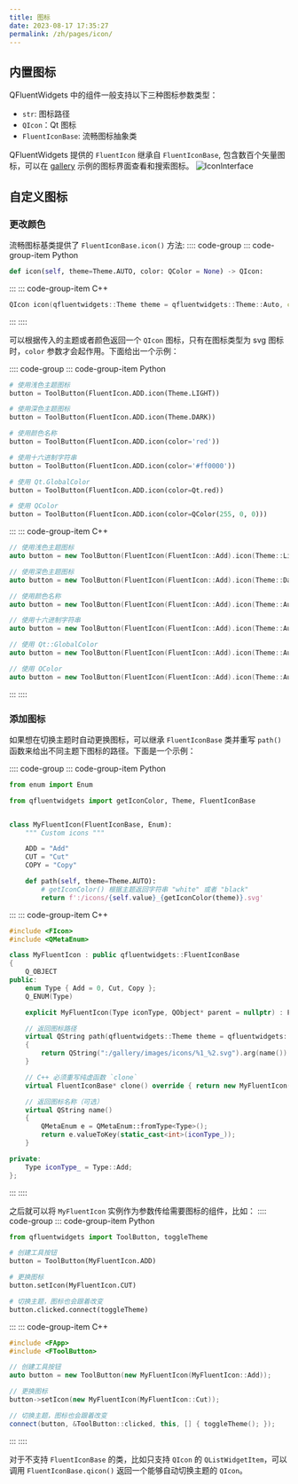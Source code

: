 ```yaml
---
title: 图标
date: 2023-08-17 17:35:27
permalink: /zh/pages/icon/
---
```


## 内置图标
QFluentWidgets 中的组件一般支持以下三种图标参数类型：
* `str`: 图标路径
* `QIcon`：Qt 图标
* `FluentIconBase`: 流畅图标抽象类

QFluentWidgets 提供的 `FluentIcon` 继承自 `FluentIconBase`, 包含数百个矢量图标，可以在 [gallery](https://github.com/zhiyiYo/PyQt-Fluent-Widgets/releases/download/v1.1.6/PyQt-Fluent-Widgets-Gallery_v1.1.6_lite_windows_x64.zip) 示例的图标界面查看和搜索图标。
![IconInterface](/img/designer/IconInterface.jpg)


## 自定义图标
### 更改颜色
流畅图标基类提供了 `FluentIconBase.icon()` 方法:
:::: code-group
::: code-group-item Python
```python
def icon(self, theme=Theme.AUTO, color: QColor = None) -> QIcon:
```
:::
::: code-group-item C++
```cpp
QIcon icon(qfluentwidgets::Theme theme = qfluentwidgets::Theme::Auto, const QColor& color = QColor());
```
:::
::::

可以根据传入的主题或者颜色返回一个 `QIcon` 图标，只有在图标类型为 svg 图标时，`color` 参数才会起作用。下面给出一个示例：

:::: code-group
::: code-group-item Python
```python
# 使用浅色主题图标
button = ToolButton(FluentIcon.ADD.icon(Theme.LIGHT))

# 使用深色主题图标
button = ToolButton(FluentIcon.ADD.icon(Theme.DARK))

# 使用颜色名称
button = ToolButton(FluentIcon.ADD.icon(color='red'))

# 使用十六进制字符串
button = ToolButton(FluentIcon.ADD.icon(color='#ff0000'))

# 使用 Qt.GlobalColor
button = ToolButton(FluentIcon.ADD.icon(color=Qt.red))

# 使用 QColor
button = ToolButton(FluentIcon.ADD.icon(color=QColor(255, 0, 0)))
```
:::
::: code-group-item C++
```cpp
// 使用浅色主题图标
auto button = new ToolButton(FluentIcon(FluentIcon::Add).icon(Theme::Light))

// 使用深色主题图标
auto button = new ToolButton(FluentIcon(FluentIcon::Add).icon(Theme::Dark))

// 使用颜色名称
auto button = new ToolButton(FluentIcon(FluentIcon::Add).icon(Theme::Auto, "red"))

// 使用十六进制字符串
auto button = new ToolButton(FluentIcon(FluentIcon::Add).icon(Theme::Auto, "#ff0000"))

// 使用 Qt::GlobalColor
auto button = new ToolButton(FluentIcon(FluentIcon::Add).icon(Theme::Auto, Qt::red))

// 使用 QColor
auto button = new ToolButton(FluentIcon(FluentIcon::Add).icon(Theme::Auto, QColor(255, 0, 0)))
```
:::
::::


### 添加图标

如果想在切换主题时自动更换图标，可以继承 `FluentIconBase` 类并重写 `path()` 函数来给出不同主题下图标的路径。下面是一个示例：

:::: code-group
::: code-group-item Python
```python
from enum import Enum

from qfluentwidgets import getIconColor, Theme, FluentIconBase


class MyFluentIcon(FluentIconBase, Enum):
    """ Custom icons """

    ADD = "Add"
    CUT = "Cut"
    COPY = "Copy"

    def path(self, theme=Theme.AUTO):
        # getIconColor() 根据主题返回字符串 "white" 或者 "black"
        return f':/icons/{self.value}_{getIconColor(theme)}.svg'
```
:::
::: code-group-item C++
```cpp
#include <FIcon>
#include <QMetaEnum>

class MyFluentIcon : public qfluentwidgets::FluentIconBase
{
    Q_OBJECT
public:
    enum Type { Add = 0, Cut, Copy };
    Q_ENUM(Type)

    explicit MyFluentIcon(Type iconType, QObject* parent = nullptr) : FluentIconBase(parent), iconType_(iconType) {}

    // 返回图标路径
    virtual QString path(qfluentwidgets::Theme theme = qfluentwidgets::Theme::Auto) override
    {
        return QString(":/gallery/images/icons/%1_%2.svg").arg(name()).arg(qfluentwidgets::getIconColor(theme));
    }

    // C++ 必须重写纯虚函数 `clone`
    virtual FluentIconBase* clone() override { return new MyFluentIcon(iconType_, parent()); }

    // 返回图标名称（可选）
    virtual QString name()
    {
        QMetaEnum e = QMetaEnum::fromType<Type>();
        return e.valueToKey(static_cast<int>(iconType_));
    }

private:
    Type iconType_ = Type::Add;
};
```
:::
::::

之后就可以将 `MyFluentIcon` 实例作为参数传给需要图标的组件，比如：
:::: code-group
::: code-group-item Python
```python
from qfluentwidgets import ToolButton, toggleTheme

# 创建工具按钮
button = ToolButton(MyFluentIcon.ADD)

# 更换图标
button.setIcon(MyFluentIcon.CUT)

# 切换主题，图标也会跟着改变
button.clicked.connect(toggleTheme)
```
:::
::: code-group-item C++
```cpp
#include <FApp>
#include <FToolButton>

// 创建工具按钮
auto button = new ToolButton(new MyFluentIcon(MyFluentIcon::Add));

// 更换图标
button->setIcon(new MyFluentIcon(MyFluentIcon::Cut));

// 切换主题，图标也会跟着改变
connect(button, &ToolButton::clicked, this, [] { toggleTheme(); });
```
:::
::::

对于不支持 `FluentIconBase` 的类，比如只支持 `QIcon` 的 `QListWidgetItem`，可以调用 `FluentIconBase.qicon()` 返回一个能够自动切换主题的 `QIcon`。